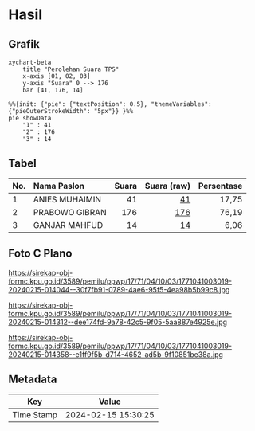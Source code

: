 # Hasil

## Grafik

```mermaid
xychart-beta
    title "Perolehan Suara TPS"
    x-axis [01, 02, 03]
    y-axis "Suara" 0 --> 176
    bar [41, 176, 14]
```

```mermaid
%%{init: {"pie": {"textPosition": 0.5}, "themeVariables": {"pieOuterStrokeWidth": "5px"}} }%%
pie showData
    "1" : 41
    "2" : 176
    "3" : 14
```

## Tabel

| No. | Nama Paslon    | Suara | Suara (raw) | Persentase |
|:--- |:-------------- | -----:| -----------:| ----------:|
| 1   | ANIES MUHAIMIN | 41    | [41][p-1]   | 17,75      |
| 2   | PRABOWO GIBRAN | 176   | [176][p-2]  | 76,19      |
| 3   | GANJAR MAHFUD  | 14    | [14][p-3]   | 6,06       |


[p-1]: https://github.com/gigit-pemilu/pemilu-2024-17-bengkulu/blob/main/pilpres/hitung-suara/sub/17-bengkulu/sub/71-kota-bengkulu/sub/04-muara-bangka-hulu/sub/1003-pematang-gubernur/sub/019-tps/sub/paslon-1.txt
[p-2]: https://github.com/gigit-pemilu/pemilu-2024-17-bengkulu/blob/main/pilpres/hitung-suara/sub/17-bengkulu/sub/71-kota-bengkulu/sub/04-muara-bangka-hulu/sub/1003-pematang-gubernur/sub/019-tps/sub/paslon-2.txt
[p-3]: https://github.com/gigit-pemilu/pemilu-2024-17-bengkulu/blob/main/pilpres/hitung-suara/sub/17-bengkulu/sub/71-kota-bengkulu/sub/04-muara-bangka-hulu/sub/1003-pematang-gubernur/sub/019-tps/sub/paslon-3.txt

## Foto C Plano

https://sirekap-obj-formc.kpu.go.id/3589/pemilu/ppwp/17/71/04/10/03/1771041003019-20240215-014044--30f7fb91-0789-4ae6-95f5-4ea98b5b99c8.jpg

https://sirekap-obj-formc.kpu.go.id/3589/pemilu/ppwp/17/71/04/10/03/1771041003019-20240215-014312--dee174fd-9a78-42c5-9f05-5aa887e4925e.jpg

https://sirekap-obj-formc.kpu.go.id/3589/pemilu/ppwp/17/71/04/10/03/1771041003019-20240215-014358--e1ff9f5b-d714-4652-ad5b-9f10851be38a.jpg


## Metadata

| Key        | Value               |
| ---------- | ------------------- |
| Time Stamp | 2024-02-15 15:30:25 |



